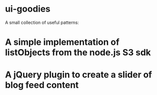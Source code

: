 ui-goodies
=============

A small collection of useful patterns:
# A simple implementation of listObjects from the node.js S3 sdk
# A jQuery plugin to create a slider of blog feed content
